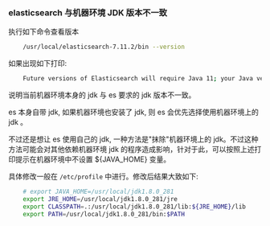 
### elasticsearch 与机器环境 JDK 版本不一致

执行如下命令查看版本
```sh
    /usr/local/elasticsearch-7.11.2/bin --version
```
如果出现如下打印:
```sh
    Future versions of Elasticsearch will require Java 11; your Java version from [/usr/local/jdk1.8.0_281/jre] does not meet this requirement. Consider switching to a distribution of Elasticsearch with a bundled JDK. If you are already using a distribution with a bundled JDK, ensure the JAVA_HOME environment variable is not set.
```
说明当前机器环境本身的 jdk 与 es 要求的 jdk 版本不一致。

es 本身自带 jdk, 如果机器环境也安装了 jdk, 则 es 会优先选择使用机器环境上的 jdk 。

不过还是想让 es 使用自己的 jdk, 一种方法是"抹除"机器环境上的 jdk。不过这种方法可能会对其他依赖机器环境 jdk 的程序造成影响，针对于此，可以按照上述打印提示在机器环境中不设置 ${JAVA_HOME} 变量。

具体修改一般在 `/etc/profile` 中进行。修改后结果大致如下:
```sh
    # export JAVA_HOME=/usr/local/jdk1.8.0_281
    export JRE_HOME=/usr/local/jdk1.8.0_281/jre
    export CLASSPATH=.:/usr/local/jdk1.8.0_281/lib:${JRE_HOME}/lib
    export PATH=/usr/local/jdk1.8.0_281/bin:$PATH
```
